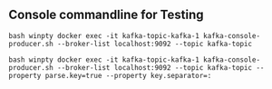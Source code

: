 ## Console commandline for Testing 

```bash winpty docker exec -it kafka-topic-kafka-1 kafka-console-producer.sh --broker-list localhost:9092 --topic kafka-topic```


```bash winpty docker exec -it kafka-topic-kafka-1 kafka-console-producer.sh --broker-list localhost:9092 --topic kafka-topic --property parse.key=true --property key.separator=:```
